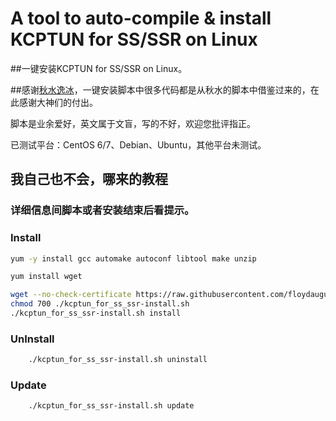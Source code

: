 A tool to auto-compile & install KCPTUN for SS/SSR on Linux
===========
##一键安装KCPTUN for SS/SSR on Linux。


##感谢[秋水逸冰](https://github.com/teddysun/shadowsocks_install)，一键安装脚本中很多代码都是从秋水的脚本中借鉴过来的，在此感谢大神们的付出。

脚本是业余爱好，英文属于文盲，写的不好，欢迎您批评指正。

已测试平台：CentOS 6/7、Debian、Ubuntu，其他平台未测试。

## 我自己也不会，哪来的教程

### 详细信息间脚本或者安装结束后看提示。

### Install
```Bash
yum -y install gcc automake autoconf libtool make unzip
```

```Bash
yum install wget
```

```Bash
wget --no-check-certificate https://raw.githubusercontent.com/floydaugus/onekey-install-shell/master/kcptun_for_ss_ssr/kcptun_for_ss_ssr-install.sh -O ./kcptun_for_ss_ssr-install.sh
chmod 700 ./kcptun_for_ss_ssr-install.sh
./kcptun_for_ss_ssr-install.sh install
```

### UnInstall
```Bash
    ./kcptun_for_ss_ssr-install.sh uninstall
```
### Update
```Bash
    ./kcptun_for_ss_ssr-install.sh update
```
